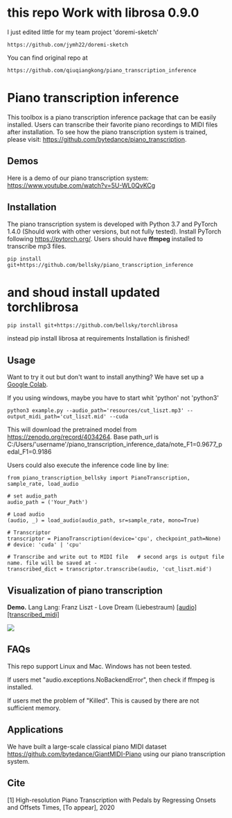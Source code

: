 # this repo Work with librosa 0.9.0

I just edited little for my team project 'doremi-sketch'
```
https://github.com/jymh22/doremi-sketch
```
You can find original repo at 
```
https://github.com/qiuqiangkong/piano_transcription_inference
```

# Piano transcription inference

This toolbox is a piano transcription inference package that can be easily installed. Users can transcribe their favorite piano recordings to MIDI files after installation. To see how the piano transcription system is trained, please visit: https://github.com/bytedance/piano_transcription.

## Demos
Here is a demo of our piano transcription system: https://www.youtube.com/watch?v=5U-WL0QvKCg

## Installation
The piano transcription system is developed with Python 3.7 and PyTorch 1.4.0 (Should work with other versions, but not fully tested).
Install PyTorch following https://pytorch.org/. Users should have **ffmpeg** installed to transcribe mp3 files.

```
pip install git+https://github.com/bellsky/piano_transcription_inference
```

# and shoud install updated torchlibrosa
```
pip install git+https://github.com/bellsky/torchlibrosa
```

instead pip install librosa at requirements
Installation is finished! 

## Usage
Want to try it out but don't want to install anything? We have set up a [Google Colab](https://colab.research.google.com/github/qiuqiangkong/piano_transcription_inference/blob/master/resources/inference.ipynb).

If you using windows, maybe you have to start whit 'python' not 'python3'
```
python3 example.py --audio_path='resources/cut_liszt.mp3' --output_midi_path='cut_liszt.mid' --cuda
```


This will download the pretrained model from https://zenodo.org/record/4034264.
Base path_url is C:/Users/'username'/piano_transcription_inference_data/note_F1=0.9677_pedal_F1=0.9186

Users could also execute the inference code line by line:
```
from piano_transcription_bellsky import PianoTranscription, sample_rate, load_audio

# set audio_path
audio_path = ('Your_Path')

# Load audio
(audio, _) = load_audio(audio_path, sr=sample_rate, mono=True)

# Transcriptor
transcriptor = PianoTranscription(device='cpu', checkpoint_path=None)  # device: 'cuda' | 'cpu'

# Transcribe and write out to MIDI file   # second args is output file name. file will be saved at -
transcribed_dict = transcriptor.transcribe(audio, 'cut_liszt.mid')
```

## Visualization of piano transcription

**Demo.** Lang Lang: Franz Liszt - Love Dream (Liebestraum) [[audio]](resources/cut_liszt.mp3) [[transcribed_midi]](resources/cut_liszt.mid)

<img src="resources/cut_liszt.png">

## FAQs
This repo support Linux and Mac. Windows has not been tested.

If users met "audio.exceptions.NoBackendError", then check if ffmpeg is installed.

If users met the problem of "Killed". This is caused by there are not sufficient memory.

## Applications

We have built a large-scale classical piano MIDI dataset https://github.com/bytedance/GiantMIDI-Piano using our piano transcription system.

## Cite
[1] High-resolution Piano Transcription with Pedals by Regressing Onsets and Offsets Times, [To appear], 2020
